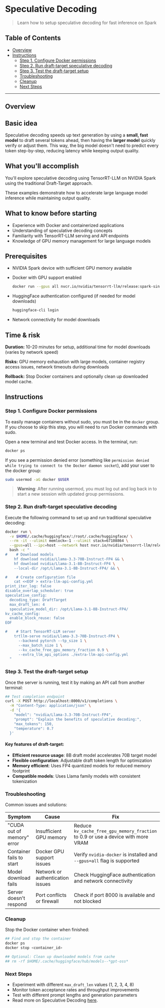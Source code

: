 # Speculative Decoding

> Learn how to setup speculative decoding for fast inference on Spark

## Table of Contents

- [Overview](#overview)
- [Instructions](#instructions)
  - [Step 1. Configure Docker permissions](#step-1-configure-docker-permissions)
  - [Step 2. Run draft-target speculative decoding](#step-2-run-draft-target-speculative-decoding)
  - [Step 3. Test the draft-target setup](#step-3-test-the-draft-target-setup)
  - [Troubleshooting](#troubleshooting)
  - [Cleanup](#cleanup)
  - [Next Steps](#next-steps)

---

## Overview

## Basic idea

Speculative decoding speeds up text generation by using a **small, fast model** to draft several tokens ahead, then having the **larger model** quickly verify or adjust them.
This way, the big model doesn't need to predict every token step-by-step, reducing latency while keeping output quality.

## What you'll accomplish

You'll explore speculative decoding using TensorRT-LLM on NVIDIA Spark using the traditional Draft-Target approach.

These examples demonstrate how to accelerate large language model inference while maintaining output quality.

## What to know before starting

- Experience with Docker and containerized applications
- Understanding of speculative decoding concepts
- Familiarity with TensorRT-LLM serving and API endpoints
- Knowledge of GPU memory management for large language models

## Prerequisites

- NVIDIA Spark device with sufficient GPU memory available
- Docker with GPU support enabled

  ```bash
  docker run --gpus all nvcr.io/nvidia/tensorrt-llm/release:spark-single-gpu-dev nvidia-smi
  ```
- HuggingFace authentication configured (if needed for model downloads)

  ```bash
  huggingface-cli login
  ```
- Network connectivity for model downloads


## Time & risk

**Duration:** 10-20 minutes for setup, additional time for model downloads (varies by network speed)

**Risks:** GPU memory exhaustion with large models, container registry access issues, network timeouts during downloads

**Rollback:** Stop Docker containers and optionally clean up downloaded model cache.

## Instructions

### Step 1. Configure Docker permissions

To easily manage containers without sudo, you must be in the `docker` group. If you choose to skip this step, you will need to run Docker commands with sudo.

Open a new terminal and test Docker access. In the terminal, run:

```bash
docker ps
```

If you see a permission denied error (something like `permission denied while trying to connect to the Docker daemon socket`), add your user to the docker group:

```bash
sudo usermod -aG docker $USER
```

> **Warning**: After running usermod, you must log out and log back in to start a new
> session with updated group permissions.

### Step 2. Run draft-target speculative decoding

Execute the following command to set up and run traditional speculative decoding:

```bash
docker run \
  -v $HOME/.cache/huggingface/:/root/.cache/huggingface/ \
  --rm -it --ulimit memlock=-1 --ulimit stack=67108864 \
  --gpus=all --ipc=host --network host nvcr.io/nvidia/tensorrt-llm/release:spark-single-gpu-dev \
  bash -c "
#    # Download models
    hf download nvidia/Llama-3.3-70B-Instruct-FP4 && \
    hf download nvidia/Llama-3.1-8B-Instruct-FP4 \
    --local-dir /opt/Llama-3.1-8B-Instruct-FP4/ && \

#    # Create configuration file
    cat <<EOF > extra-llm-api-config.yml
print_iter_log: false
disable_overlap_scheduler: true
speculative_config:
  decoding_type: DraftTarget
  max_draft_len: 4
  speculative_model_dir: /opt/Llama-3.1-8B-Instruct-FP4/
kv_cache_config:
  enable_block_reuse: false
EOF

#    # Start TensorRT-LLM server
    trtllm-serve nvidia/Llama-3.3-70B-Instruct-FP4 \
      --backend pytorch --tp_size 1 \
      --max_batch_size 1 \
      --kv_cache_free_gpu_memory_fraction 0.9 \
      --extra_llm_api_options ./extra-llm-api-config.yml
  "
```

### Step 3. Test the draft-target setup

Once the server is running, test it by making an API call from another terminal:

```bash
## Test completion endpoint
curl -X POST http://localhost:8000/v1/completions \
  -H "Content-Type: application/json" \
  -d '{
    "model": "nvidia/Llama-3.3-70B-Instruct-FP4",
    "prompt": "Explain the benefits of speculative decoding:",
    "max_tokens": 150,
    "temperature": 0.7
  }'
```

#### Key features of draft-target:
- **Efficient resource usage**: 8B draft model accelerates 70B target model
- **Flexible configuration**: Adjustable draft token length for optimization
- **Memory efficient**: Uses FP4 quantized models for reduced memory footprint
- **Compatible models**: Uses Llama family models with consistent tokenization

### Troubleshooting

Common issues and solutions:

| Symptom | Cause | Fix |
|---------|--------|-----|
| "CUDA out of memory" error | Insufficient GPU memory | Reduce `kv_cache_free_gpu_memory_fraction` to 0.9 or use a device with more VRAM |
| Container fails to start | Docker GPU support issues | Verify `nvidia-docker` is installed and `--gpus=all` flag is supported |
| Model download fails | Network or authentication issues | Check HuggingFace authentication and network connectivity |
| Server doesn't respond | Port conflicts or firewall | Check if port 8000 is available and not blocked |

### Cleanup

Stop the Docker container when finished:

```bash
## Find and stop the container
docker ps
docker stop <container_id>

## Optional: Clean up downloaded models from cache
## rm -rf $HOME/.cache/huggingface/hub/models--*gpt-oss*
```

### Next Steps

- Experiment with different `max_draft_len` values (1, 2, 3, 4, 8)
- Monitor token acceptance rates and throughput improvements
- Test with different prompt lengths and generation parameters
- Read more on Speculative Decoding [here](https://nvidia.github.io/TensorRT-LLM/advanced/speculative-decoding.html).
